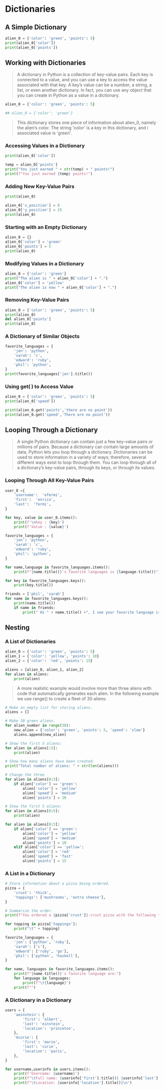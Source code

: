 # Dictionaries

## A Simple Dictionary


```python
alien_0 = {'color': 'green', 'points': 5}
print(alien_0['color'])
print(alien_0['points'])
```

## Working with Dictionaries

>A dictionary in Python is a collection of key-value pairs. Each key is connected to a value, and you can use a key to access the value associated with that key. A key’s value can be a number, a string, a list, or even another dictionary.
In fact, you can use any object that you can create in Python as a value in a dictionary.


```python
alien_0 = {'color': 'green', 'points': 5}
```


```python
## alien_0 = {'color': 'green'}
```

>This dictionary stores one piece of information about alien_0, namely the alien’s color. The string 'color' is a key in this dictionary, and i associated value is 'green'.

### Accessing Values in a Dictionary


```python
print(alien_0['color'])
```


```python
temp = alien_0['points']
print("You just earned " + str(temp) + " points!")
print(f"You just earned {temp} points!")
```

### Adding New Key-Value Pairs


```python
print(alien_0)
```


```python
alien_0['x_position'] = 0
alien_0['y_position'] = 25
print(alien_0)
```

### Starting with an Empty Dictionary


```python
alien_0 = {}
alien_0['color'] = 'green'
alien_0['points'] = 5
print(alien_0)
```

### Modifying Values in a Dictionary


```python
alien_0 = {'color': 'green'}
print("The alien is " + alien_0['color'] + ".")
alien_0['color'] = 'yellow'
print("The alien is now " + alien_0['color'] + ".")
```

### Removing Key-Value Pairs


```python
alien_0 = {'color': 'green', 'points': 5}
print(alien_0)
del alien_0['points']
print(alien_0)
```

### A Dictionary of Similar Objects


```python
favorite_languages = {
    'jen': 'python',
    'sarah': 'c',
    'edward': 'ruby',
    'phil': 'python',
}
print(favorite_languages['jen'].title())
```

### Using get( ) to Access Value


```python
alien_0 = {'color': 'green', 'points': 5}
print(alien_0['speed'])
```


```python
print(alien_0.get('points','there are no point'))
print(alien_0.get('speed','There are no point'))
```

## Looping Through a Dictionary

>A single Python dictionary can contain just a few key-value pairs or millions of pairs. Because a dictionary can contain large amounts of data, Python lets you loop through a dictionary. Dictionaries can be used to store information in a variety of ways; therefore, several different ways exist to loop through them. You can loop through all of a dictionary’s key-value pairs, through its keys, or through its values.

### Looping Through All Key-Value Pairs


```python
user_0 ={
    'username':  'efermi',
    'first':  'enrico',
    'last':  'fermi',
}
```


```python
for key, value in user_0.items():
    print(f'\nkey : {key}')
    print(f'Value : {value}')
```


```python
favorite_languages = {
    'jen': 'python',
    'sarah': 'c',
    'edward': 'ruby',
    'phil': 'python',
}
```


```python
for name,language in favorite_languages.items():
    print(f"{name.title()}'s favorite languages is {language.title()}")
```


```python
for key in favorite_languages.keys():
    print(key.title())
```


```python
friends = ['phil', 'sarah']
for name in favorite_languages.keys():
    print(name.title())
    if name in friends:
        print(" Hi " + name.title() +", I see your favorite language is " +favorite_languages[name].title() + "!")
```

## Nesting

### A List of Dictionaries


```python
alien_0 = {'color': 'green', 'points': 5}
alien_1 = {'color': 'yellow', 'points': 10}
alien_2 = {'color': 'red', 'points': 15}
```


```python
aliens = [alien_0, alien_1, alien_2]
for alien in aliens:
    print(alien)
```

>A more realistic example would involve more than three aliens with code that automatically generates each alien. In the following example we use range() to create a fleet of 30 aliens:


```python
# Make an empty list for storing aliens.
aliens = []
```


```python
# Make 30 green aliens.
for alien_number in range(30):
    new_alien = {'color': 'green', 'points': 5, 'speed': 'slow'}
    aliens.append(new_alien)
```


```python
# Show the first 5 aliens:
for alien in aliens[:5]:
    print(alien)

```


```python
# Show how many aliens have been created.
print("Total number of aliens: " + str(len(aliens)))
```


```python
# Change the three
for alien in aliens[0:3]:
    if alien['color'] == 'green':
        alien['color'] = 'yellow'
        alien['speed'] = 'medium'
        alien['points'] = 10
```


```python
# Show the first 5 aliens:
for alien in aliens[0:5]:
    print(alien)

```


```python
for alien in aliens[0:3]:
    if alien['color'] == 'green':
        alien['color'] = 'yellow'
        alien['speed'] = 'medium'
        alien['points'] = 10
    elif alien['color'] == 'yellow':
        alien['color'] = 'red'
        alien['speed'] = 'fast'
        alien['points'] = 15

```

### A List in a Dictionary


```python
# Store information about a pizza being ordered.
pizza = {
    'crust': 'thick',
    'toppings': ['mushrooms', 'extra cheese'],
}
```


```python
# Summarize the order.
print(f"You ordered a {pizza['crust']}-crust pizza with the following toppings:")

for topping in pizza['toppings']:
    print("\t" + topping)
```


```python
favorite_languages = {
    'jen': ['python', 'ruby'],
    'sarah': ['c'],
    'edward': ['ruby', 'go'],
    'phil': ['python', 'haskell'],
}

for name, languages in favorite_languages.items():
    print(f"{name.title()}'s favorite language are:")
    for language in languages:
        print(f"\t{language}")
    print(f"")
```

### A Dictionary in a Dictionary


```python
users = {
    'aeinstein': {
        'first': 'albert',
        'last': 'einstein',
        'location': 'princeton',
    },
    'mcurie': {
        'first': 'marie',
        'last': 'curie',
        'location': 'paris',
    },
}
```


```python
for username,userinfo in users.items():
    print(f'Username: {username}')
    print(f"\tFull name: {userinfo['first'].title()} {userinfo['last'].title()}")
    print(f"\tLocation: {userinfo['location'].title()}\n")
```

